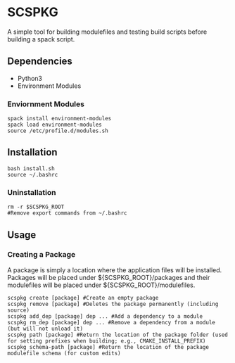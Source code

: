 # SCSPKG

A simple tool for building modulefiles and testing build scripts before building a spack script.

## Dependencies

* Python3
* Environment Modules

### Enviornment Modules

```{bash}
spack install environment-modules
spack load environment-modules
source /etc/profile.d/modules.sh
```

## Installation

```{bash}
bash install.sh
source ~/.bashrc
```

### Uninstallation

```{bash}
rm -r $SCSPKG_ROOT
#Remove export commands from ~/.bashrc
```

## Usage

### Creating a Package

A package is simply a location where the application files will be installed.
Packages will be placed under ${SCSPKG_ROOT}/packages and their modulefiles will
be placed under ${SCSPKG_ROOT}/modulefiles.

```{bash}
scspkg create [package] #Create an empty package
scspkg remove [package] #Deletes the package permanently (including source)
scspkg add_dep [package] dep ... #Add a dependency to a module
scspkg rm_dep [package] dep ... #Remove a dependency from a module (but will not unload it)
scspkg path [package] #Return the location of the package folder (used for setting prefixes when building; e.g., CMAKE_INSTALL_PREFIX)
scspkg schema-path [package] #Return the location of the package modulefile schema (for custom edits)
```
